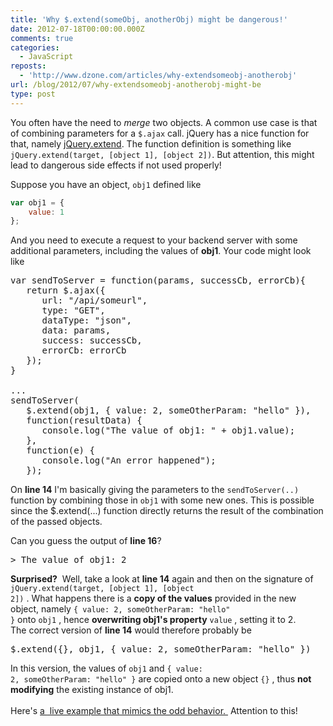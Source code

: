 ```yaml
---
title: 'Why $.extend(someObj, anotherObj) might be dangerous!'
date: 2012-07-18T00:00:00.000Z
comments: true
categories:
  - JavaScript
reposts:
  - 'http://www.dzone.com/articles/why-extendsomeobj-anotherobj'
url: /blog/2012/07/why-extendsomeobj-anotherobj-might-be
type: post
---
```


You often have the need to _merge_ two objects. A common use case is that of combining parameters for a `$.ajax` call. jQuery has a nice function for that, namely [jQuery.extend](http://api.jquery.com/jQuery.extend/). The function definition is something like `jQuery.extend(target, [object 1], [object 2])`. But attention, this might lead to dangerous side effects if not used properly!


Suppose you have an object, `obj1` defined like

```javascript
var obj1 = { 
    value: 1
};
```

And you need to execute a request to your backend server with some additional parameters, including the values of **obj1**. Your code might look like

<pre class="linenums">var sendToServer = function(params, successCb, errorCb){<br />   return $.ajax({<br />      url: "/api/someurl",<br />      type: "GET",<br />      dataType: "json",<br />      data: params,<br />      success: successCb,<br />      errorCb: errorCb<br />   });<br />}<br /><br />...<br />sendToServer(<br />   $.extend(obj1, { value: 2, someOtherParam: "hello" }),<br />   function(resultData) {<br />      console.log("The value of obj1: " + obj1.value);<br />   },<br />   function(e) {<br />      console.log("An error happened");<br />   });<br /></pre>

On <b>line 14</b> I'm basically giving the parameters to the <code>sendToServer(..)</code> function by combining those in <code>obj1</code>
with some new ones. This is possible since the $.extend(...) function directly returns the result of the combination of the passed objects.

Can you guess the output of <b>line 16</b>?
<br />
<pre>&gt; The value of obj1: 2<br /></pre>
<b>Surprised?</b>
&nbsp;Well, take a look at
<b>line 14</b>
again and then on the signature of
<code>jQuery.extend(target, [object 1], [object 2])</code>
. What happens there is a
<b>copy of the values</b>
provided in the new object, namely
<code>{ value: 2, someOtherParam: "hello" }</code>
onto
<code>obj1</code>
, hence
<b>overwriting obj1's property</b>
<code>value</code>
, setting it to 2.
<br />
The correct version of
<b>line 14</b>
would therefore probably be
<br />
<pre class="brush:javascript">$.extend({}, obj1, { value: 2, someOtherParam: "hello" })</pre>
In this version, the values of
<code>obj1</code>
and
<code>{ value: 2, someOtherParam: "hello" }</code>
are copied onto a new object
<code>{}</code>
, thus
<b>not modifying</b>
the existing instance of obj1.
<br />
<br />
Here's
<a href="http://jsbin.com/isewey/edit#javascript,live" target="_blank">
  a
  <span style="background-color: white;">&nbsp;live example that mimics the odd behavior.</span>
</a>
&nbsp;Attention to this!
